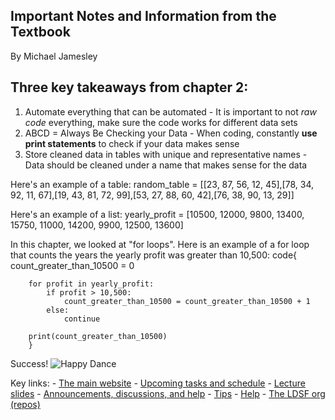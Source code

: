 ## Important Notes and Information from the Textbook
 
By Michael Jamesley


## Three key takeaways from chapter 2:

1. Automate everything that can be automated
        - It is important to not *raw code* everything, make sure the code works for different data sets
2. ABCD = Always Be Checking your Data
        - When coding, constantly **use print statements** to check if your data makes sense
3. Store cleaned data in tables with unique and representative names
        - Data should be cleaned under a name that makes sense for the data


Here's an example of a table:
    random_table = [[23, 87, 56, 12, 45],[78, 34, 92, 11, 67],[19, 43, 81, 72, 99],[53, 27, 88, 60, 42],[76, 38, 90, 13, 29]]

Here's an example of a list: 
    yearly_profit = [10500, 12000, 9800, 13400, 15750, 11000, 14200, 9900, 12500, 13600]

In this chapter, we looked at "for loops". Here is an example of a for loop that counts the years the yearly profit was greater than 10,500:
       code{
        count_greater_than_10500 = 0
        
        for profit in yearly_profit:
            if profit > 10,500:
                count_greater_than_10500 = count_greater_than_10500 + 1
            else:
                continue

        print(count_greater_than_10500)
        }
Success!
![Happy Dance](https://vmscrub.com/wp-content/uploads/2017/05/happy-dance-animated-gif-image-1-2.gif)


Key links:
        - [The main website](https://ledatascifi.github.io)
        - [Upcoming tasks and schedule](https://ledatascifi.github.io/ledatascifi-2025/content/about/schedule.html)
        - [Lecture slides](https://donbowen.github.io/slides/)
        - [Announcements, discussions, and help](https://github.com/LeDataSciFi/ledatascifi-2025/discussions)
        - [Tips](https://ledatascifi.github.io/ledatascifi-2025/content/about/tips.html)
        - [Help](https://ledatascifi.github.io/ledatascifi-2025/content/about/help.html)
        - [The LDSF org (repos)](https://github.com/orgs/LeDataSciFi)
